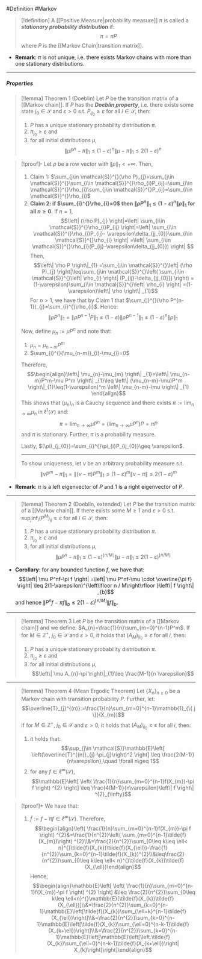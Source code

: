 #Definition #Markov 

> [!definition]
> A [[Positive Measure|probability measure]] $\pi$ is called a ***stationary probability distribution*** if: $$\pi=\pi P$$where $P$ is the [[Markov Chain|transition matrix]].
- **Remark**: $\pi$ is not unique, i.e. there exists Markov chains with more than one stationary distributions. 
---
##### Properties
> [!lemma] Theorem 1 (Doeblin)
> Let $P$ be the transition matrix of a [[Markov chain]]. If $P$ has the ***Doeblin property***, i.e.  there exists some state $j_{0}\in \mathcal{S}$ and $\varepsilon>0$ s.t. $P_{ij_{0}}\geq \varepsilon$ for all $i\in \mathcal{S}$, then: 
> 1. $P$ has a unique stationary probability distribution $\pi$.
> 2. $\pi_{j_{0}}\geq \varepsilon$ and
> 3. for all initial distributions $\mu$, $$\left\| \mu P^n-\pi \right\|_{1}\leq (1-\varepsilon)^n\left\| \mu-\pi \right\| _{1}\leq 2(1-\varepsilon)^n$$

> [!proof]-
> Let $\rho$ be a row vector with $\left\| \rho \right\|_{1}<+\infty$. Then, 
> 1. Claim 1: $\sum_{j\in \mathcal{S}}^{}(\rho P)_{j}=\sum_{j\in \mathcal{S}}^{}\sum_{i\in \mathcal{S}}^{}\rho_{i}P_{ij}=\sum_{i\in \mathcal{S}}^{}\rho_{i}\sum_{j\in \mathcal{S}}^{}P_{ij}=\sum_{i\in \mathcal{S}}^{}\rho_{i}$
> 2. **Claim 2: if $\sum_{i}^{}\rho_{i}=0$ then $\left\| \rho P^n \right\|_{1}\leq(1-\varepsilon)^n\left\| \rho \right\|_{1}$ for all $n\geq 0$.**
>    If $n=1$, $$\left| (\rho P)_{j} \right|=\left| \sum_{i\in \mathcal{S}}^{}\rho_{i}P_{ij} \right|=\left| \sum_{i\in \mathcal{S}}^{}\rho_{i}P_{ij}- \varepsilon\delta_{jj_{0}}\sum_{i\in \mathcal{S}}^{}\rho_{i} \right| =\left| \sum_{i\in \mathcal{S}}^{}\rho_{i}(P_{ij}-\varepsilon\delta_{jj_{0}}) \right|  $$Then, $$\left\| \rho P \right\|_{1} =\sum_{j\in \mathcal{S}}^{}\left| (\rho P)_{j} \right|\leq\sum_{j\in \mathcal{S}}^{}\left( \sum_{i\in \mathcal{S}}^{}\left| \rho_{i} \right| (P_{ij}-\delta_{jj_{0}}) \right) = (1-\varepsilon)\sum_{i\in \mathcal{S}}^{}\left| \rho_{i} \right| =(1-\varepsilon)\left\| \rho \right\| _{1}$$For $n>1$, we have that by Claim 1 that $\sum_{j}^{}(\rho P^{n-1})_{j}=\sum_{i}^{}\rho_{i}$. Hence: $$\left\| \rho P^n \right\| _{1}=\left\| \rho P^{n-1}P \right\|_{1}\leq(1-\varepsilon)\left\| \rho P^{n-1} \right\| _{1}\leq(1-\varepsilon)^n\left\| \rho \right\| _{1} $$
>  
>  Now, define $\mu_{n}:=\mu P^n$ and note that: 
>  1. $\mu_{n}=\mu_{n-m}P^m$
>  2. $\sum_{i}^{}(\mu_{n-m})_{i}-\mu_{i}=0$
>     
>    Therefore, $$\begin{align}\left\| \mu_{n}-\mu_{m} \right\| _{1}=\left\| \mu_{n-m}P^m-\mu P^m \right\| _{1}\leq \left\| (\mu_{n-m}-\mu)P^m \right\|_{1}\leq(1-\varepsilon)^m \left\| \mu_{n-m}-\mu \right\| _{1} \end{align}$$This shows that $(\mu_{n})_{n}$ is a Cauchy sequence and there exists $\pi:=\lim_{ n \to \infty }\mu_{n}$ in $\ell^1(\mathcal{S})$ and: $$\pi=\lim_{ n \to \infty } \mu P^n=(\lim_{ n \to \infty } \mu P^n)P=\pi P$$and $\pi$ is stationary. Further, $\pi$ is a probability measure. 
>    
>    Lastly, $(\pi)_{j_{0}}=\sum_{i}^{}\pi_{i}P_{ij_{0}}\geq \varepsilon$. 
> 
> ---
>  To show uniqueness, let $\nu$ be an arbitrary probability measure s.t. $$\left\| \nu P^m-\pi \right\| _{1}=\left\| (\nu-\pi)P^m \right\|_{1}\leq(1-\varepsilon)^m\|\nu-\pi\|\leq 2(1-\varepsilon)^m $$
- **Remark**: $\pi$ is a left eigenvector of $P$ and $1$ is a right eigenvector of $P$.
---
> [!lemma] Theorem 2 (Doeblin, extended)
> Let $P$ be the transition matrix of a [[Markov chain]]. If there exists some $M\geq 1$ and $\varepsilon>0$ s.t. $\sup_{j}\inf_{i} (P^M)_{ij}\geq \varepsilon$ for all $i\in \mathcal{S}$, then: 
> 1. $P$ has a unique stationary probability distribution $\pi$.
> 2. $\pi_{j_{0}}\geq \varepsilon$ and
> 3. for all initial distributions $\mu$, $$\left\| \mu P^n-\pi \right\|_{1}\leq (1-\varepsilon)^{\left\lfloor n/M\right\rfloor }\left\| \mu-\pi \right\| _{1}\leq 2(1-\varepsilon)^{\left\lfloor n/M\right\rfloor }$$
- **Corollary**: for any bounded function $f$, we have that: $$\left| \mu P^nf-\pi f \right| =\left| \mu P^nf-\mu \cdot \overline{\pi f} \right| \leq 2(1-\varepsilon)^{\left\lfloor n / M\right\rfloor }\left\| f \right\| _{b}$$and hence $\left\| P^nf-\pi f \right\|_{b}\leq 2(1-\varepsilon)^{\left\lfloor n / M\right\rfloor }\left\| f \right\| _{b}$.
---
> [!lemma] Theorem 3
> Let $P$ be the transition matrix of a [[Markov chain]] and we define: $A_{n}=\frac{1}{n}\sum_{m=0}^{n-1}P^m$. If for $M\in \mathbb{Z}^+$, $j_{0}\in\mathcal{S}$ and $\varepsilon>0$, it holds that $(A_{M})_{ij_{0}}\geq \varepsilon$ for all $i$, then: 
> 1. $P$ has a unique stationary probability distribution $\pi$.
> 2. $\pi_{j_{0}}\geq \varepsilon$ and
> 3. for all initial distributions $\mu$, $$\left\| \mu A_{n}-\pi \right\|_{1}\leq \frac{M-1}{n \varepsilon}$$
---
> [!lemma] Theorem 4 (Mean Ergodic Theorem)
> Let $\{ X_{n} \}_{n\geq 0}$ be a Markov chain with transition probability $P$. Further, let: $$\overline{T}_{j}^{(n)}:=\frac{1}{n}\sum_{m=0}^{n-1}\mathbb{1}_{\{ j \}}(X_{m})$$If for $M\in \mathbb{Z}^+$, $j_{0}\in\mathcal{S}$ and $\varepsilon>0$, it holds that $(A_{M})_{ij_{0}}\geq \varepsilon$ for all $i$, then: 
> 1. it holds that:$$\sup_{j\in \mathcal{S}}\mathbb{E}\left[ \left(\overline{T}^{(n)}_{j}-\pi_{j}\right)^2 \right] \leq \frac{2(M-1)}{n\varepsilon},\quad \forall n\geq 1$$
> 2. for any $f\in \ell^\infty(\mathcal{S})$, $$\mathbb{E}\left[ \left( \frac{1}{n}\sum_{m=0}^{n-1}f(X_{m})-\pi f \right) ^{2} \right] \leq \frac{4(M-1)}{n\varepsilon}\left\| f \right\| ^{2}_{\infty}$$

> [!proof]+
> We have that:
> 1. $\tilde{f}:= f-\pi f\in \ell^\infty(\mathcal{S})$. Therefore, $$\begin{align}\left( \frac{1}{n}\sum_{m=0}^{n-1}f(X_{m})-\pi f \right) ^{2}&=\frac{1}{n^{2}}\left( \sum_{m=0}^{n-1}\tilde{f}(X_{m})\right) ^{2}\\&=\frac{2}{n^{2}}\sum_{0\leq k\leq \ell< n}^{}\tilde{f}(X_{k})\tilde{f}(X_{\ell})-\frac{1}{n^{2}}\sum_{k=0}^{n-1}\tilde{f}(X_{k})^{2}\\&\leq\frac{2}{n^{2}}\sum_{0\leq k\leq \ell< n}^{}\tilde{f}(X_{k})\tilde{f}(X_{\ell})\end{align}$$Hence, $$\begin{align}\mathbb{E}\left[ \left( \frac{1}{n}\sum_{m=0}^{n-1}f(X_{m})-\pi f \right) ^{2} \right] &\leq \frac{2}{n^{2}}\sum_{0\leq k\leq \ell<n}^{}\mathbb{E}[\tilde{f}(X_{k})\tilde{f}(X_{\ell})]\\&=\frac{2}{n^{2}}\sum_{k=0}^{n-1}\mathbb{E}\left[\tilde{f}(X_{k})\sum_{\ell=k}^{n-1}\tilde{f}(X_{\ell})\right]\\&=\frac{2}{n^{2}}\sum_{k=0}^{n-1}\mathbb{E}\left[\tilde{f}(X_{k})\sum_{\ell=0}^{n-k-1}\tilde{f}(X_{k+\ell})\right]\\&=\frac{2}{n^{2}}\sum_{k=0}^{n-1}\mathbb{E}\left[\mathbb{E}\left[\left.\tilde{f}(X_{k})\sum_{\ell=0}^{n-k-1}\tilde{f}(X_{k+\ell})\right| X_{k}\right]\right]\end{align}$$